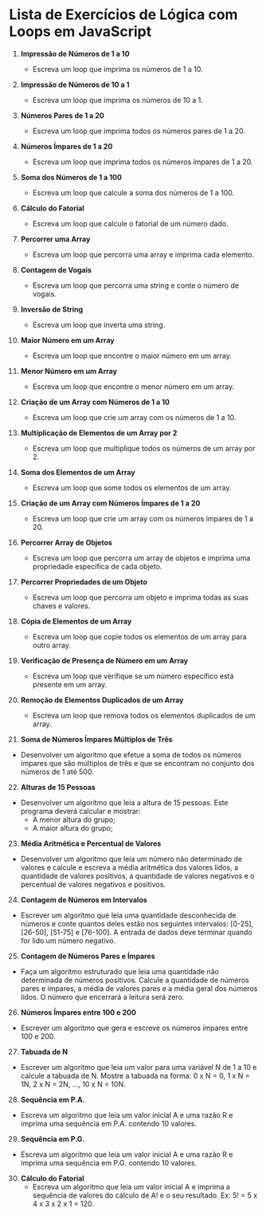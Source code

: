 # Lista de Exercícios de Lógica com Loops em JavaScript

1. **Impressão de Números de 1 a 10**
   - Escreva um loop que imprima os números de 1 a 10.

2. **Impressão de Números de 10 a 1**
   - Escreva um loop que imprima os números de 10 a 1.

3. **Números Pares de 1 a 20**
   - Escreva um loop que imprima todos os números pares de 1 a 20.

4. **Números Ímpares de 1 a 20**
   - Escreva um loop que imprima todos os números ímpares de 1 a 20.

5. **Soma dos Números de 1 a 100**
   - Escreva um loop que calcule a soma dos números de 1 a 100.

6. **Cálculo do Fatorial**
   - Escreva um loop que calcule o fatorial de um número dado.

7. **Percorrer uma Array**
   - Escreva um loop que percorra uma array e imprima cada elemento.

8. **Contagem de Vogais**
   - Escreva um loop que percorra uma string e conte o número de vogais.

9. **Inversão de String**
   - Escreva um loop que inverta uma string.

10. **Maior Número em um Array**
    - Escreva um loop que encontre o maior número em um array.

11. **Menor Número em um Array**
    - Escreva um loop que encontre o menor número em um array.

12. **Criação de um Array com Números de 1 a 10**
    - Escreva um loop que crie um array com os números de 1 a 10.

13. **Multiplicação de Elementos de um Array por 2**
    - Escreva um loop que multiplique todos os números de um array por 2.

14. **Soma dos Elementos de um Array**
    - Escreva um loop que some todos os elementos de um array.

15. **Criação de um Array com Números Ímpares de 1 a 20**
    - Escreva um loop que crie um array com os números ímpares de 1 a 20.

16. **Percorrer Array de Objetos**
    - Escreva um loop que percorra um array de objetos e imprima uma propriedade específica de cada objeto.

17. **Percorrer Propriedades de um Objeto**
    - Escreva um loop que percorra um objeto e imprima todas as suas chaves e valores.

18. **Cópia de Elementos de um Array**
    - Escreva um loop que copie todos os elementos de um array para outro array.

19. **Verificação de Presença de Número em um Array**
    - Escreva um loop que verifique se um número específico está presente em um array.

20. **Remoção de Elementos Duplicados de um Array**
    - Escreva um loop que remova todos os elementos duplicados de um array.

21. **Soma de Números Ímpares Múltiplos de Três**
   - Desenvolver um algoritmo que efetue a soma de todos os números ímpares que são múltiplos de três e que se encontram no conjunto dos números de 1 até 500.

22. **Alturas de 15 Pessoas**
   - Desenvolver um algoritmo que leia a altura de 15 pessoas. Este programa deverá calcular e mostrar:
     - A menor altura do grupo;
     - A maior altura do grupo;

23. **Média Aritmética e Percentual de Valores**
   - Desenvolver um algoritmo que leia um número não determinado de valores e calcule e escreva a média aritmética dos valores lidos, a quantidade de valores positivos, a quantidade de valores negativos e o percentual de valores negativos e positivos.

24. **Contagem de Números em Intervalos**
   - Escrever um algoritmo que leia uma quantidade desconhecida de números e conte quantos deles estão nos seguintes intervalos: [0-25], [26-50], [51-75] e [76-100]. A entrada de dados deve terminar quando for lido um número negativo.

25. **Contagem de Números Pares e Ímpares**
   - Faça um algoritmo estruturado que leia uma quantidade não determinada de números positivos. Calcule a quantidade de números pares e ímpares, a média de valores pares e a média geral dos números lidos. O número que encerrará a leitura será zero.

26. **Números Ímpares entre 100 e 200**
   - Escrever um algoritmo que gera e escreve os números ímpares entre 100 e 200.

27. **Tabuada de N**
   - Escrever um algoritmo que leia um valor para uma variável N de 1 a 10 e calcule a tabuada de N. Mostre a tabuada na forma: 0 x N = 0, 1 x N = 1N, 2 x N = 2N, ..., 10 x N = 10N.

28. **Sequência em P.A.**
   - Escreva um algoritmo que leia um valor inicial A e uma razão R e imprima uma sequência em P.A. contendo 10 valores.

29. **Sequência em P.G.**
   - Escreva um algoritmo que leia um valor inicial A e uma razão R e imprima uma sequência em P.G. contendo 10 valores.

30. **Cálculo do Fatorial**
    - Escreva um algoritmo que leia um valor inicial A e imprima a sequência de valores do cálculo de A! e o seu resultado. Ex: 5! = 5 x 4 x 3 x 2 x 1 = 120.